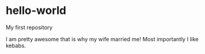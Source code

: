 # hello-world
My first repository

I am pretty awesome that is why my wife married me!
Most importantly I like kebabs.
